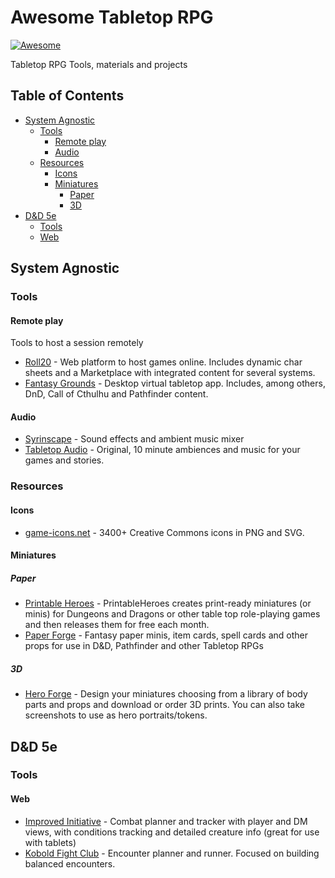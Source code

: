 # Awesome Tabletop RPG
[![Awesome](https://awesome.re/badge.svg)](https://awesome.re)

Tabletop RPG Tools, materials and projects

## Table of Contents

* [System Agnostic](#system-agnostic)
   * [Tools](#tools)
      * [Remote play](#remote-play)
      * [Audio](#audio)
   * [Resources](#resources)
      * [Icons](#icons)
      * [Miniatures](#miniatures)
         * [Paper](#paper)
         * [3D](#3d)
* [D&D 5e](#dd-5e)
   * [Tools](#tools-1)
   * [Web](#web)

## System Agnostic

### Tools

#### Remote play
Tools to host a session remotely

* [Roll20](https://roll20.net/) - Web platform to host games online. Includes dynamic char sheets and a Marketplace with integrated content for several systems.
* [Fantasy Grounds](https://www.fantasygrounds.com) - Desktop virtual tabletop app. Includes, among others, DnD, Call of Cthulhu and Pathfinder content.

#### Audio

* [Syrinscape](https://syrinscape.com/) - Sound effects and ambient music mixer
* [Tabletop Audio](https://tabletopaudio.com/) - Original, 10 minute ambiences and music for your games and stories.

### Resources

#### Icons

* [game-icons.net](https://game-icons.net) - 3400+ Creative Commons icons in PNG and SVG.

#### Miniatures

##### Paper

* [Printable Heroes](https://printableheroes.com) - PrintableHeroes creates print-ready miniatures (or minis) for Dungeons and Dragons or other table top role-playing games and then releases them for free each month.
* [Paper Forge](https://www.patreon.com/paperforge) -  Fantasy paper minis, item cards, spell cards and other props for use in D&D, Pathfinder and other Tabletop RPGs

##### 3D

* [Hero Forge](https://www.heroforge.com/) - Design your miniatures choosing from a library of body parts and props and download or order 3D prints. You can also take screenshots to use as hero portraits/tokens.

## D&D 5e

### Tools

#### Web

* [Improved Initiative](http://www.improved-initiative.com/) - Combat planner and tracker with player and DM views, with conditions tracking and detailed creature info (great for use with tablets)
* [Kobold Fight Club](http://kobold.club) - Encounter planner and runner. Focused on building balanced encounters.
